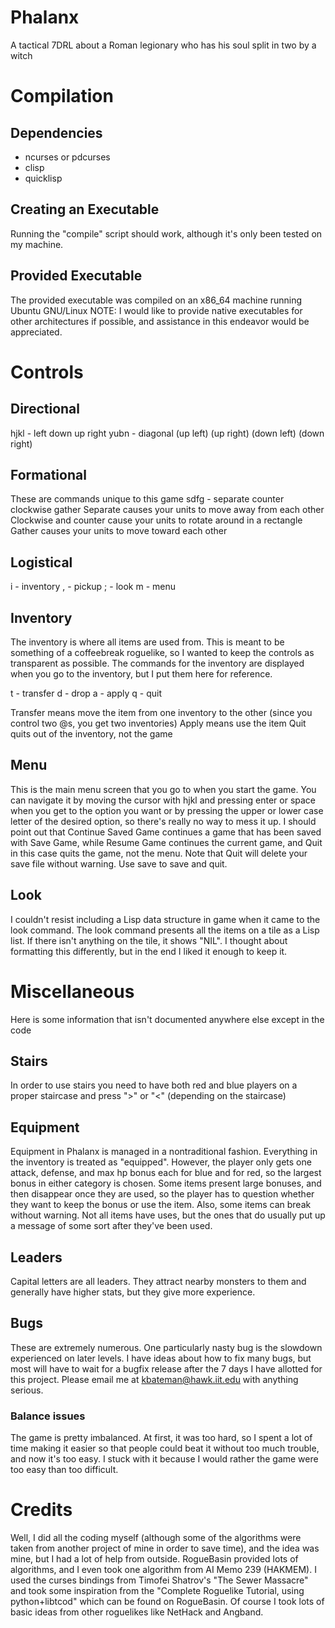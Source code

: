 # Phalanx
A tactical 7DRL about a Roman legionary who has his soul split in two by a witch

# Compilation
## Dependencies
* ncurses or pdcurses
* clisp
* quicklisp
## Creating an Executable
Running the "compile" script should work, although it's only been tested on my machine.
## Provided Executable
The provided executable was compiled on an x86_64 machine running Ubuntu GNU/Linux
NOTE: I would like to provide native executables for other architectures if possible,
and assistance in this endeavor would be appreciated.

# Controls
## Directional
hjkl - left down up right
yubn - diagonal (up left) (up right) (down left) (down right)
## Formational
These are commands unique to this game
sdfg - separate counter clockwise gather
Separate causes your units to move away from each other
Clockwise and counter cause your units to rotate around in a rectangle
Gather causes your units to move toward each other
## Logistical
i - inventory
, - pickup
; - look
m - menu
## Inventory
The inventory is where all items are used from. This is meant to be something of a coffeebreak roguelike, so I wanted to keep the controls as transparent as possible. The commands for the inventory are displayed when you go to the inventory, but I put them here for reference.

t - transfer
d - drop
a - apply
q - quit

Transfer means move the item from one inventory to the other (since you control two @s, you get two inventories)
Apply means use the item
Quit quits out of the inventory, not the game
## Menu
This is the main menu screen that you go to when you start the game. You can navigate it by moving the cursor with hjkl and pressing enter or space when you get to the option you want or by pressing the upper or lower case letter of the desired option, so there's really no way to mess it up.
I should point out that Continue Saved Game continues a game that has been saved with Save Game, while Resume Game continues the current game, and Quit in this case quits the game, not the menu. Note that Quit will delete your save file without warning. Use save to save and quit.
## Look
I couldn't resist including a Lisp data structure in game when it came to the look command. The look command presents all the items on a tile as a Lisp list. If there isn't anything on the tile, it shows "NIL". I thought about formatting this differently, but in the end I liked it enough to keep it.

# Miscellaneous
Here is some information that isn't documented anywhere else except in the code
## Stairs
In order to use stairs you need to have both red and blue players on a proper staircase and press ">" or "<" (depending on the staircase)
## Equipment
Equipment in Phalanx is managed in a nontraditional fashion. Everything in the inventory is treated as "equipped". However, the player only gets one attack, defense, and max hp bonus each for blue and for red, so the largest bonus in either category is chosen. Some items present large bonuses, and then disappear once they are used, so the player has to question whether they want to keep the bonus or use the item. Also, some items can break without warning. Not all items have uses, but the ones that do usually put up a message of some sort after they've been used.
## Leaders
Capital letters are all leaders. They attract nearby monsters to them and generally have higher stats, but they give more experience.
## Bugs
These are extremely numerous. One particularly nasty bug is the slowdown experienced on later levels. I have ideas about how to fix many bugs, but most will have to wait for a bugfix release after the 7 days I have allotted for this project. Please email me at kbateman@hawk.iit.edu with anything serious.
### Balance issues
The game is pretty imbalanced. At first, it was too hard, so I spent a lot of time making it easier so that people could beat it without too much trouble, and now it's too easy. I stuck with it because I would rather the game were too easy than too difficult.

# Credits
Well, I did all the coding myself (although some of the algorithms were taken from another project of mine in order to save time), and the idea was mine, but I had a lot of help from outside. RogueBasin provided lots of algorithms, and I even took one algorithm from AI Memo 239 (HAKMEM). I used the curses bindings from Timofei Shatrov's "The Sewer Massacre" and took some inspiration from the "Complete Roguelike Tutorial, using python+libtcod" which can be found on RogueBasin. Of course I took lots of basic ideas from other roguelikes like NetHack and Angband.